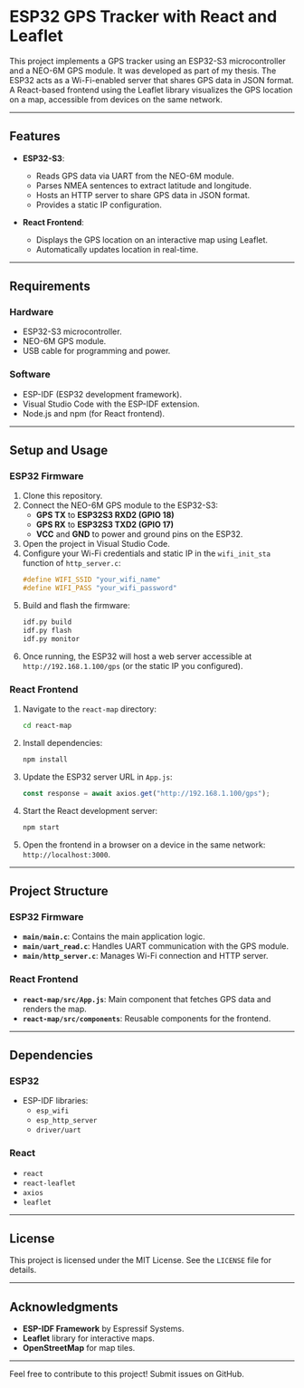 
# ESP32 GPS Tracker with React and Leaflet

This project implements a GPS tracker using an ESP32-S3 microcontroller and a NEO-6M GPS module. 
It was developed as part of my thesis. 
The ESP32 acts as a Wi-Fi-enabled server that shares GPS data in JSON format. 
A React-based frontend using the Leaflet library visualizes the GPS location on a map, 
accessible from devices on the same network.

---

## Features
- **ESP32-S3**:
  - Reads GPS data via UART from the NEO-6M module.
  - Parses NMEA sentences to extract latitude and longitude.
  - Hosts an HTTP server to share GPS data in JSON format.
  - Provides a static IP configuration.

- **React Frontend**:
  - Displays the GPS location on an interactive map using Leaflet.
  - Automatically updates location in real-time.

---

## Requirements

### Hardware
- ESP32-S3 microcontroller.
- NEO-6M GPS module.
- USB cable for programming and power.

### Software
- ESP-IDF (ESP32 development framework).
- Visual Studio Code with the ESP-IDF extension.
- Node.js and npm (for React frontend).

---

## Setup and Usage

### ESP32 Firmware
1. Clone this repository.
2. Connect the NEO-6M GPS module to the ESP32-S3:
   - **GPS TX** to **ESP32S3 RXD2 (GPIO 18)**
   - **GPS RX** to **ESP32S3 TXD2 (GPIO 17)**
   - **VCC** and **GND** to power and ground pins on the ESP32.
3. Open the project in Visual Studio Code.
4. Configure your Wi-Fi credentials and static IP in the `wifi_init_sta` function of `http_server.c`:
   ```c
   #define WIFI_SSID "your_wifi_name"
   #define WIFI_PASS "your_wifi_password"
   ```
5. Build and flash the firmware:
   ```bash
   idf.py build
   idf.py flash
   idf.py monitor
   ```
6. Once running, the ESP32 will host a web server accessible at `http://192.168.1.100/gps` (or the static IP you configured).

### React Frontend
1. Navigate to the `react-map` directory:
   ```bash
   cd react-map
   ```
2. Install dependencies:
   ```bash
   npm install
   ```
3. Update the ESP32 server URL in `App.js`:
   ```javascript
   const response = await axios.get("http://192.168.1.100/gps");
   ```
4. Start the React development server:
   ```bash
   npm start
   ```
5. Open the frontend in a browser on a device in the same network: `http://localhost:3000`.

---

## Project Structure

### ESP32 Firmware
- **`main/main.c`**: Contains the main application logic.
- **`main/uart_read.c`**: Handles UART communication with the GPS module.
- **`main/http_server.c`**: Manages Wi-Fi connection and HTTP server.

### React Frontend
- **`react-map/src/App.js`**: Main component that fetches GPS data and renders the map.
- **`react-map/src/components`**: Reusable components for the frontend.

---

## Dependencies

### ESP32
- ESP-IDF libraries:
  - `esp_wifi`
  - `esp_http_server`
  - `driver/uart`

### React
- `react`
- `react-leaflet`
- `axios`
- `leaflet`

---

## License
This project is licensed under the MIT License. See the `LICENSE` file for details.

---

## Acknowledgments
- **ESP-IDF Framework** by Espressif Systems.
- **Leaflet** library for interactive maps.
- **OpenStreetMap** for map tiles.

---

Feel free to contribute to this project! Submit issues on GitHub.
